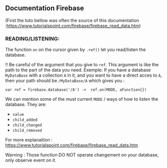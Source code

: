 ## Documentation Firebase
(First the tuto bellow was often the source of this documentation :https://www.tutorialspoint.com/firebase/firebase_read_data.htm)

### READING/LISTENING:
The function `on` on the cursor given by `.ref()` let you read/listen the database.

!! Be careful of the argument that you give to `ref`. This argument is like the path to the part of the data you need.
Exemple: If you have a database `MyDataBase` with a collection `A` in it, and you want to have a direct acces to `A`, then
your path should be `/MyDataBase/A` which gives you :

`
var ref = firebase.database('/A') -> 
ref.on(MODE, aFunction{})
`

We can mention some of the must current `MODE` / ways of how to listen the database.
They are:

* `value`
* `child_added`
* `child_changed`
* `child_removed`

For more explanaition : https://www.tutorialspoint.com/firebase/firebase_read_data.htm

Warning : Those function DO NOT operate changement on your database, only observe event on it.
